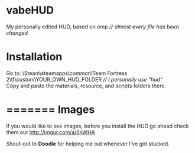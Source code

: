 vabeHUD
=======

My personally edited HUD, based on omp *// almost every file has been changed*


Installation
=======

Go to: \Steam\steamapps\common\Team Fortress 2\tf\custom\YOUR_OWN_HUD_FOLDER  *// I personally use "hud"*  
Copy and paste the materials, resource, and scripts folders there. 

=======
Images
=======

If you would like to see images, before you install the HUD go ahead check them out http://imgur.com/a/6nWHA


Shout-out to **Doodle** for helping me out whenever I've got stucked.
